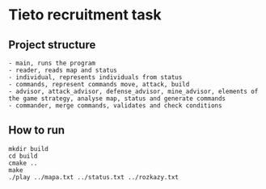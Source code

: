 # Tieto recruitment task

## Project structure

    - main, runs the program
    - reader, reads map and status
    - individual, represents individuals from status
    - commands, represent commands move, attack, build
    - advisor, attack_advisor, defense_advisor, mine_advisor, elements of the game strategy, analyse map, status and generate commands
    - commander, merge commands, validates and check conditions

## How to run

```
mkdir build
cd build
cmake ..
make
./play ../mapa.txt ../status.txt ../rozkazy.txt
```

